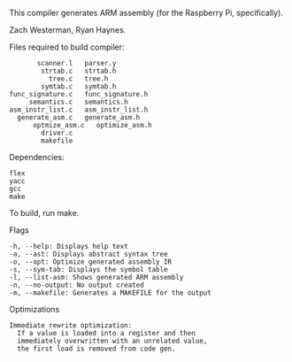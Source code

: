 This compiler generates ARM assembly (for the Raspberry Pi, specifically).

Zach Westerman, Ryan Haynes.

Files required to build compiler:

           scanner.l   parser.y
            strtab.c   strtab.h
              tree.c   tree.h
            symtab.c   symtab.h
	func_signature.c   func_signature.h
         semantics.c   semantics.h
	asm_instr_list.c   asm_instr_list.h
	  generate_asm.c   generate_asm.h
          optmize_asm.c   optimize_asm.h    
            driver.c
            makefile

Dependencies:

	flex
	yacc
	gcc
	make

To build, run make.

Flags 
```
-h, --help: Displays help text
-a, --ast: Displays abstract syntax tree
-o, --opt: Optimize generated assembly IR
-s, --sym-tab: Displays the symbol table
-l, --list-asm: Shows generated ARM assembly
-n, --no-output: No output created
-m, --makefile: Generates a MAKEFILE for the output
```

Optimizations 
```
Immediate rewrite optimization:
  If a value is loaded into a register and then
  immediately overwritten with an unrelated value, 
  the first load is removed from code gen.
```
